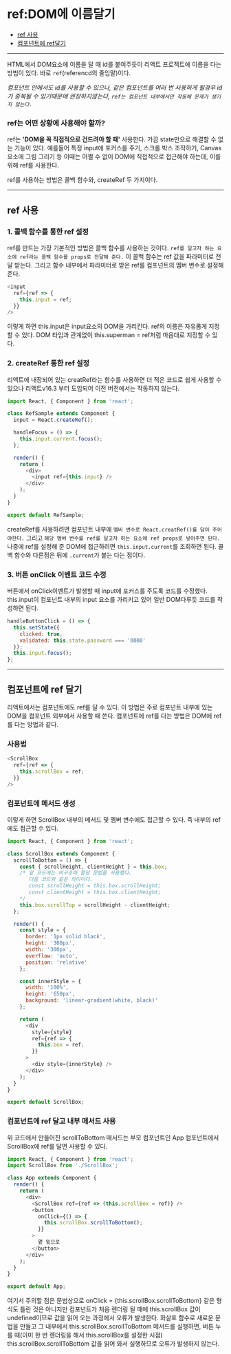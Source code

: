 # ref:DOM에 이름달기

- [ref 사용](#ref-사용)
- [컴포넌트에 ref달기](#컴포넌트에-ref달기)

---

HTML에서 DOM요소에 이름을 달 때 id를 붙여주듯이 리액트 프로젝트에 이름을 다는 방법이 있다. 바로 `ref`(referencd의 줄임말)이다.

_컴포넌트 안에서도 id를 사용할 수 있으나, 같은 컴포넌트를 여러 번 사용하게 될경우 id가 중복될 수 있기때문에 권장하지않는다, `ref는 컴포넌트 내부에서만 작동해 문제가 생기지 않는다.`_

### ref는 어떤 상황에 사용해야 할까?

ref는 **'DOM을 꼭 직접적으로 건드려야 할 때'** 사용한다. 가끔 state만으로 해결할 수 없는 기능이 있다. 예를들어 특정 input에 포커스를 주기, 스크롤 박스 조작하기, Canvas요소에 그림 그리기 등 이때는 어쩔 수 없이 DOM에 직접적으로 접근해야 하는데, 이를 위해 ref를 사용한다.

ref를 사용하는 방법은 콜백 함수와, createRef 두 가지이다.

---

## ref 사용

### 1. 콜백 함수를 통한 ref 설정

ref를 만드는 가장 기본적인 방법은 콜백 함수를 사용하는 것이다. `ref를 달고자 하는 요소에 ref라는 콜백 함수를 props로 전달해 준다.` 이 콜백 함수는 ref 값을 파라미터로 전달 받는다. 그리고 함수 내부에서 파라미터로 받은 ref를 컴포넌트의 멤버 변수로 설정해 준다.

```javascript
<input
  ref={ref => {
    this.input = ref;
  }}
/>
```

이렇게 하면 this.input은 input요소의 DOM을 가리킨다. ref의 이름은 자유롭게 지정할 수 있다. DOM 타입과 관계없이 this.superman = ref처럼 마음대로 지정할 수 있다.

### 2. createRef 통한 ref 설정

리액트에 내장되어 있는 creatRef라는 함수를 사용하면 더 적은 코드로 쉽게 사용할 수 있으나 리액트v16.3 부터 도입되어 이전 버전에서는 작동하지 않는다.

```javascript
import React, { Component } from 'react';

class RefSample extends Component {
  input = React.createRef();

  handleFocus = () => {
    this.input.current.focus();
  };

  render() {
    return (
      <div>
        <input ref={this.input} />
      </div>
    );
  }
}

export default RefSample;
```

createRef를 사용하려면 컴포넌트 내부에 `멤버 변수로 React.creatRef()를 담아 주어야한다.` 그리고 `해당 멤버 변수를 ref를 달고자 하는 요소에 ref props로 넣어주면 된다.` 나중에 ref를 설정해 준 DOM에 접근하려면 `this.input.current`를 조회하면 된다. 콜백 함수와 다른점은 뒤에 `.current`가 붙는 다는 점이다.

### 3. 버튼 onClick 이벤트 코드 수정

버튼에서 onClick이벤트가 발생할 때 input에 포커스를 주도록 코드를 수정했다. this.input이 컴포넌트 내부의 input 요소를 가리키고 있어 일반 DOM다루듯 코드를 작성하면 된다.

```javascript
handleButtonClick = () => {
  this.setState({
    clicked: true,
    validated: this.state.password === '0000'
  });
  this.input.focus();
};
```

---

## 컴포넌트에 ref 달기

리액트에서는 컴포넌트에도 ref를 달 수 있다. 이 방법은 주로 컴포넌트 내부에 있는 DOM을 컴포넌트 외부에서 사용할 때 쓴다. 컴포넌트에 ref를 다는 방법은 DOM에 ref를 다는 방법과 같다.

### 사용법

```javascript
<ScrollBox
  ref={ref => {
    this.scrollBox = ref;
  }}
/>
```

### 컴포넌트에 메서드 생성

이렇게 하면 ScrollBox 내부의 메서드 및 멤버 변수에도 접근할 수 있다. 즉 내부의 ref에도 접근할 수 있다.

```javascript
import React, { Component } from 'react';

class ScrollBox extends Component {
  scrollToBottom = () => {
    const { scrollHeight, clientHeight } = this.box;
    /* 앞 코드에는 비구조화 할당 문법을 사용했다.
       다음 코드와 같은 의미이다.
       const scrollHeight = this.box.scrollHeight;
       const clientHeight = this.box.clientHeight;
    */
    this.box.scrollTop = scrollHeight - clientHeight;
  };

  render() {
    const style = {
      border: '1px solid black',
      height: '300px',
      width: '300px',
      overflow: 'auto',
      position: 'relative'
    };

    const innerStyle = {
      width: '100%',
      height: '650px',
      background: 'linear-gradient(white, black)'
    };

    return (
      <div
        style={style}
        ref={ref => {
          this.box = ref;
        }}
      >
        <div style={innerStyle} />
      </div>
    );
  }
}

export default ScrollBox;
```

### 컴포넌트에 ref 달고 내부 메서드 사용

위 코드에서 만들어진 scrollToBottom 메서드는 부모 컴포넌트인 App 컴포넌트에서 ScrollBox에 ref를 달면 사용할 수 있다.

```javascript
import React, { Component } from 'react';
import ScrollBox from './ScrollBox';

class App extends Component {
  render() {
    return (
      <div>
        <ScrollBox ref={ref => (this.scrollBox = ref)} />
        <button
          onClick={() => {
            this.scrollBox.scrollToBottom();
          }}
        >
          맽 밑으로
        </button>
      </div>
    );
  }
}

export default App;
```

여기서 주의할 점은 문법상으로 onClick = {this.scrollBox.scrollToBottom} 같은 형식도 틀린 것은 아니지만 컴포넌트가 처음 렌더링 될 때에 this.scrollBox 값이 undefined이므로 값을 읽어 오는 과정에서 오류가 발생한다. 화살표 함수로 새로운 문법을 만들고 그 내부에서 this.scrollBox.scrollToBottom 메서드를 실행하면, 버튼 누를 때(이미 한 번 렌더링을 해서 this.scrollBox를 설정한 시점) this.scrollBox.scrollToBottom 값을 읽어 와서 실행하므로 오류가 발생하지 않는다.
